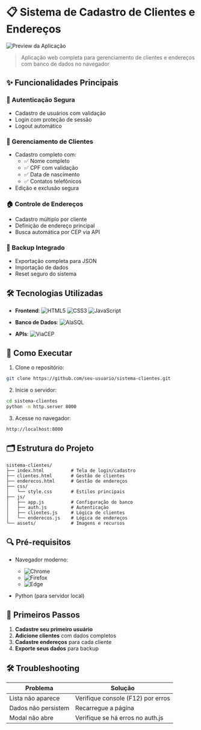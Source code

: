 # 📋 Sistema de Cadastro de Clientes e Endereços

![Preview da Aplicação](assets/screenshot.png)

> Aplicação web completa para gerenciamento de clientes e endereços com banco de dados no navegador

## ✨ Funcionalidades Principais

### 🔐 Autenticação Segura

- Cadastro de usuários com validação
- Login com proteção de sessão
- Logout automático

### 👥 Gerenciamento de Clientes

- Cadastro completo com:
  - ✅ Nome completo
  - ✅ CPF com validação
  - ✅ Data de nascimento
  - ✅ Contatos telefônicos
- Edição e exclusão segura

### 🏠 Controle de Endereços

- Cadastro múltiplo por cliente
- Definição de endereço principal
- Busca automática por CEP via API

### 🔄 Backup Integrado

- Exportação completa para JSON
- Importação de dados
- Reset seguro do sistema

## 🛠 Tecnologias Utilizadas

- **Frontend**:
  ![HTML5](https://img.shields.io/badge/HTML5-E34F26?style=flat&logo=html5&logoColor=white)
  ![CSS3](https://img.shields.io/badge/CSS3-1572B6?style=flat&logo=css3&logoColor=white)
  ![JavaScript](https://img.shields.io/badge/JavaScript-F7DF1E?style=flat&logo=javascript&logoColor=black)

- **Banco de Dados**:
  ![AlaSQL](https://img.shields.io/badge/AlaSQL-2C3E50?style=flat&logo=sql&logoColor=white)

- **APIs**:
  ![ViaCEP](https://img.shields.io/badge/ViaCEP-2C3E50?style=flat&logo=brave&logoColor=white)

## 🚀 Como Executar

1. Clone o repositório:

```bash
git clone https://github.com/seu-usuario/sistema-clientes.git
```

2. Inicie o servidor:

```bash
cd sistema-clientes
python -m http.server 8000
```

3. Acesse no navegador:

```
http://localhost:8000
```

## 🗂 Estrutura do Projeto

```
sistema-clientes/
├── index.html          # Tela de login/cadastro
├── clientes.html       # Gestão de clientes
├── enderecos.html      # Gestão de endereços
├── css/
│   └── style.css       # Estilos principais
├── js/
│   ├── app.js          # Configuração do banco
│   ├── auth.js         # Autenticação
│   ├── clientes.js     # Lógica de clientes
│   └── enderecos.js    # Lógica de endereços
└── assets/             # Imagens e recursos
```

## 🔍 Pré-requisitos

- Navegador moderno:

  - ![Chrome](https://img.shields.io/badge/Chrome-✓-green)
  - ![Firefox](https://img.shields.io/badge/Firefox-✓-green)
  - ![Edge](https://img.shields.io/badge/Edge-✓-green)

- Python (para servidor local)

## 📌 Primeiros Passos

1. **Cadastre seu primeiro usuário**
2. **Adicione clientes** com dados completos
3. **Cadastre endereços** para cada cliente
4. **Exporte seus dados** para backup

## 🛠 Troubleshooting

| Problema            | Solução                           |
| ------------------- | --------------------------------- |
| Lista não aparece   | Verifique console (F12) por erros |
| Dados não persistem | Recarregue a página               |
| Modal não abre      | Verifique se há erros no auth.js  |
